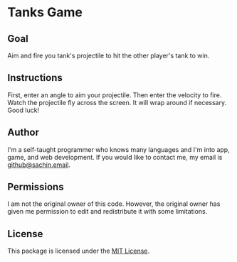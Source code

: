 # Tanks Game

## Goal
Aim and fire you tank's projectile to hit the other player's tank to win.

## Instructions 
First, enter an angle to aim your projectile. Then enter the velocity to fire. Watch the projectile fly across the screen. It will wrap around if necessary. Good luck!

## Author
I'm a self-taught programmer who knows many languages and I'm into app, game, and web development. If you would like to contact me, my email is [github@sachin.email](mailto:github@sachin.email).

## Permissions
I am not the original owner of this code. However, the original owner has given me permission to edit and redistribute it with some limitations.

## License
This package is licensed under the [MIT License](LICENSE.txt).
